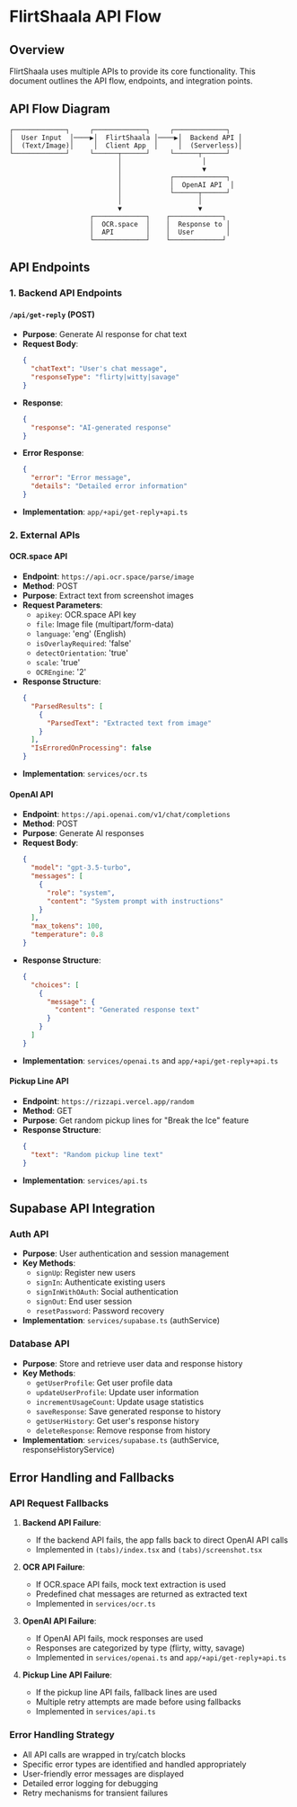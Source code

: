 # FlirtShaala API Flow

## Overview

FlirtShaala uses multiple APIs to provide its core functionality. This document outlines the API flow, endpoints, and integration points.

## API Flow Diagram

```
┌─────────────┐     ┌─────────────┐     ┌─────────────┐
│  User Input  │────▶│  FlirtShaala │────▶│  Backend API │
│  (Text/Image)│     │  Client App  │     │  (Serverless)│
└─────────────┘     └──────┬──────┘     └──────┬──────┘
                           │                    │
                           │                    ▼
                           │            ┌─────────────┐
                           │            │  OpenAI API  │
                           │            └──────┬──────┘
                           │                   │
                           ▼                   ▼
                    ┌─────────────┐    ┌─────────────┐
                    │  OCR.space  │    │  Response to │
                    │  API        │    │  User        │
                    └─────────────┘    └─────────────┘
```

## API Endpoints

### 1. Backend API Endpoints

#### `/api/get-reply` (POST)
- **Purpose**: Generate AI response for chat text
- **Request Body**:
  ```json
  {
    "chatText": "User's chat message",
    "responseType": "flirty|witty|savage"
  }
  ```
- **Response**:
  ```json
  {
    "response": "AI-generated response"
  }
  ```
- **Error Response**:
  ```json
  {
    "error": "Error message",
    "details": "Detailed error information"
  }
  ```
- **Implementation**: `app/+api/get-reply+api.ts`

### 2. External APIs

#### OCR.space API
- **Endpoint**: `https://api.ocr.space/parse/image`
- **Method**: POST
- **Purpose**: Extract text from screenshot images
- **Request Parameters**:
  - `apikey`: OCR.space API key
  - `file`: Image file (multipart/form-data)
  - `language`: 'eng' (English)
  - `isOverlayRequired`: 'false'
  - `detectOrientation`: 'true'
  - `scale`: 'true'
  - `OCREngine`: '2'
- **Response Structure**:
  ```json
  {
    "ParsedResults": [
      {
        "ParsedText": "Extracted text from image"
      }
    ],
    "IsErroredOnProcessing": false
  }
  ```
- **Implementation**: `services/ocr.ts`

#### OpenAI API
- **Endpoint**: `https://api.openai.com/v1/chat/completions`
- **Method**: POST
- **Purpose**: Generate AI responses
- **Request Body**:
  ```json
  {
    "model": "gpt-3.5-turbo",
    "messages": [
      {
        "role": "system",
        "content": "System prompt with instructions"
      }
    ],
    "max_tokens": 100,
    "temperature": 0.8
  }
  ```
- **Response Structure**:
  ```json
  {
    "choices": [
      {
        "message": {
          "content": "Generated response text"
        }
      }
    ]
  }
  ```
- **Implementation**: `services/openai.ts` and `app/+api/get-reply+api.ts`

#### Pickup Line API
- **Endpoint**: `https://rizzapi.vercel.app/random`
- **Method**: GET
- **Purpose**: Get random pickup lines for "Break the Ice" feature
- **Response Structure**:
  ```json
  {
    "text": "Random pickup line text"
  }
  ```
- **Implementation**: `services/api.ts`

## Supabase API Integration

### Auth API
- **Purpose**: User authentication and session management
- **Key Methods**:
  - `signUp`: Register new users
  - `signIn`: Authenticate existing users
  - `signInWithOAuth`: Social authentication
  - `signOut`: End user session
  - `resetPassword`: Password recovery
- **Implementation**: `services/supabase.ts` (authService)

### Database API
- **Purpose**: Store and retrieve user data and response history
- **Key Methods**:
  - `getUserProfile`: Get user profile data
  - `updateUserProfile`: Update user information
  - `incrementUsageCount`: Update usage statistics
  - `saveResponse`: Save generated response to history
  - `getUserHistory`: Get user's response history
  - `deleteResponse`: Remove response from history
- **Implementation**: `services/supabase.ts` (authService, responseHistoryService)

## Error Handling and Fallbacks

### API Request Fallbacks
1. **Backend API Failure**:
   - If the backend API fails, the app falls back to direct OpenAI API calls
   - Implemented in `(tabs)/index.tsx` and `(tabs)/screenshot.tsx`

2. **OCR API Failure**:
   - If OCR.space API fails, mock text extraction is used
   - Predefined chat messages are returned as extracted text
   - Implemented in `services/ocr.ts`

3. **OpenAI API Failure**:
   - If OpenAI API fails, mock responses are used
   - Responses are categorized by type (flirty, witty, savage)
   - Implemented in `services/openai.ts` and `app/+api/get-reply+api.ts`

4. **Pickup Line API Failure**:
   - If the pickup line API fails, fallback lines are used
   - Multiple retry attempts are made before using fallbacks
   - Implemented in `services/api.ts`

### Error Handling Strategy
- All API calls are wrapped in try/catch blocks
- Specific error types are identified and handled appropriately
- User-friendly error messages are displayed
- Detailed error logging for debugging
- Retry mechanisms for transient failures